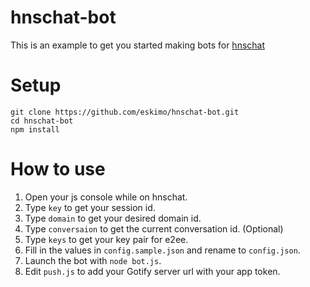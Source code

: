 # hnschat-bot
This is an example to get you started making bots for [hnschat](https://hns.chat)

# Setup
```
git clone https://github.com/eskimo/hnschat-bot.git
cd hnschat-bot
npm install
```

# How to use
1. Open your js console while on hnschat.
2. Type `key` to get your session id.
3. Type `domain` to get your desired domain id.
4. Type `conversaion` to get the current conversation id. (Optional)
5. Type `keys` to get your key pair for e2ee.
6. Fill in the values in `config.sample.json` and rename to `config.json`.
7. Launch the bot with `node bot.js`.
8. Edit `push.js` to add your Gotify server url with your app token.